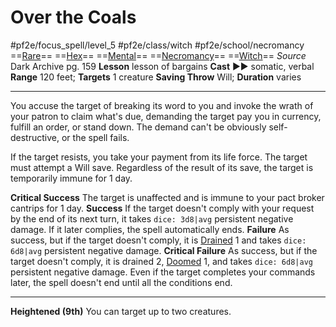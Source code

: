 # Over the Coals
#pf2e/focus_spell/level_5 #pf2e/class/witch #pf2e/school/necromancy 
==[Rare](../../../../../TTRPGShare-Pathfinder-2E-Vault/rules/traits/rare.md)== ==[Hex](../../../Traits/Hex.md)== ==[Mental](../../../../../TTRPGShare-Pathfinder-2E-Vault/rules/traits/mental.md)== ==[Necromancy](../../../../../TTRPGShare-Pathfinder-2E-Vault/rules/traits/necromancy.md)== ==[Witch](../../../Traits/Witch.md)==
*Source* Dark Archive pg. 159
**Lesson** lesson of bargains
**Cast** ►► somatic, verbal
**Range** 120 feet; **Targets** 1 creature
**Saving Throw** Will; **Duration** varies

---
You accuse the target of breaking its word to you and invoke the wrath of your patron to claim what's due, demanding the target pay you in currency, fulfill an order, or stand down. The demand can't be obviously self-destructive, or the spell fails.

If the target resists, you take your payment from its life force. The target must attempt a Will save. Regardless of the result of its save, the target is temporarily immune for 1 day.

**Critical Success** The target is unaffected and is immune to your pact broker cantrips for 1 day.
**Success** If the target doesn't comply with your request by the end of its next turn, it takes `dice: 3d8|avg` persistent negative damage. If it later complies, the spell automatically ends.
**Failure** As success, but if the target doesn't comply, it is [Drained](../../../Conditions/Drained.md) 1 and takes `dice: 6d8|avg` persistent negative damage.
**Critical Failure** As success, but if the target doesn't comply, it is drained 2, [Doomed](../../../Conditions/Doomed.md) 1, and takes `dice: 6d8|avg` persistent negative damage. Even if the target completes your commands later, the spell doesn't end until all the conditions end.

<hr>

**Heightened (9th)** You can target up to two creatures.